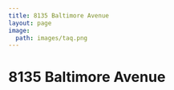 ```yaml
---
title: 8135 Baltimore Avenue
layout: page
image:
  path: images/taq.png
---
```


# 8135 Baltimore Avenue